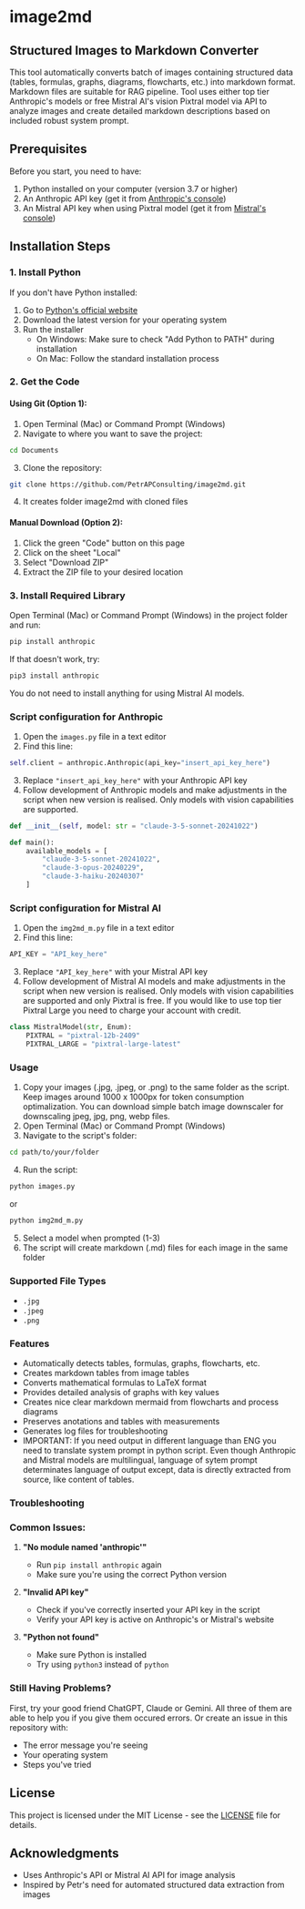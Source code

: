 # image2md

## Structured Images to Markdown Converter

This tool automatically converts batch of images containing structured data (tables, formulas, graphs, diagrams, flowcharts, etc.) into markdown format. Markdown files are suitable for RAG pipeline. Tool uses either top tier Anthropic's models or free Mistral AI's vision Pixtral model via API to analyze images and create detailed markdown descriptions based on included robust system prompt. 

## Prerequisites

Before you start, you need to have:
1. Python installed on your computer (version 3.7 or higher)
2. An Anthropic API key (get it from [Anthropic's console](https://console.anthropic.com/dashboard))
3. An Mistral API key when using Pixtral model (get it from [Mistral's console](https://console.mistral.ai/api-keys/))

## Installation Steps

### 1. Install Python
If you don't have Python installed:
1. Go to [Python's official website](https://www.python.org/downloads/)
2. Download the latest version for your operating system
3. Run the installer
   - On Windows: Make sure to check "Add Python to PATH" during installation
   - On Mac: Follow the standard installation process

### 2. Get the Code

#### Using Git (Option 1):
1. Open Terminal (Mac) or Command Prompt (Windows)
2. Navigate to where you want to save the project:
```bash
cd Documents
```
3. Clone the repository:
```bash
git clone https://github.com/PetrAPConsulting/image2md.git
```
4. It creates folder image2md with cloned files

#### Manual Download (Option 2):
1. Click the green "Code" button on this page
2. Click on the sheet "Local"
3. Select "Download ZIP"
4. Extract the ZIP file to your desired location

### 3. Install Required Library
Open Terminal (Mac) or Command Prompt (Windows) in the project folder and run:
```bash
pip install anthropic
```

If that doesn't work, try:
```bash
pip3 install anthropic
```
You do not need to install anything for using Mistral AI models.

### Script configuration for Anthropic 

1. Open the `images.py` file in a text editor
2. Find this line:
```python
self.client = anthropic.Anthropic(api_key="insert_api_key_here")
```
3. Replace `"insert_api_key_here"` with your Anthropic API key
4. Follow development of Anthropic models and make adjustments in the script when new version is realised. Only models with vision capabilities are supported. 
```python
def __init__(self, model: str = "claude-3-5-sonnet-20241022")
```
```python
def main():
    available_models = [
        "claude-3-5-sonnet-20241022",
        "claude-3-opus-20240229",
        "claude-3-haiku-20240307"
    ]  
```
### Script configuration for Mistral AI

1. Open the `img2md_m.py` file in a text editor
2. Find this line:
```python
API_KEY = "API_key_here"
```
3. Replace `"API_key_here"` with your Mistral API key
4. Follow development of Mistral AI models and make adjustments in the script when new version is realised. Only models with vision capabilities are supported and only Pixtral is free. If you would like to use top tier Pixtral Large you need to charge your account with credit. 
```python
class MistralModel(str, Enum):
    PIXTRAL = "pixtral-12b-2409"
    PIXTRAL_LARGE = "pixtral-large-latest"
```

### Usage

1. Copy your images (.jpg, .jpeg, or .png) to the same folder as the script. Keep images around 1000 x 1000px for token consumption optimalization. You can download simple batch image downscaler for downscaling jpeg, jpg, png, webp files.
2. Open Terminal (Mac) or Command Prompt (Windows)
3. Navigate to the script's folder:
```bash
cd path/to/your/folder
```
4. Run the script:
```bash
python images.py
```
or
```bash
python img2md_m.py
```
5. Select a model when prompted (1-3)
6. The script will create markdown (.md) files for each image in the same folder

### Supported File Types
- `.jpg`
- `.jpeg`
- `.png`

### Features
- Automatically detects tables, formulas, graphs, flowcharts, etc.
- Creates markdown tables from image tables
- Converts mathematical formulas to LaTeX format
- Provides detailed analysis of graphs with key values
- Creates nice clear markdown mermaid from flowcharts and process diagrams
- Preserves anotations and tables with measurements 
- Generates log files for troubleshooting
- IMPORTANT: If you need output in different language than ENG you need to translate system prompt in python script. Even though Anthropic and Mistral models are multilingual, language of sytem prompt determinates language of output except, data is directly extracted from source, like content of tables.  

### Troubleshooting

### Common Issues:

1. **"No module named 'anthropic'"**
   - Run `pip install anthropic` again
   - Make sure you're using the correct Python version

2. **"Invalid API key"**
   - Check if you've correctly inserted your API key in the script
   - Verify your API key is active on Anthropic's or Mistral's website

3. **"Python not found"**
   - Make sure Python is installed
   - Try using `python3` instead of `python`

### Still Having Problems?
First, try your good friend ChatGPT, Claude or Gemini. All three of them are able to help you if you give them occured errors.
Or create an issue in this repository with:
- The error message you're seeing
- Your operating system
- Steps you've tried

## License
This project is licensed under the MIT License - see the [LICENSE](LICENSE) file for details.

## Acknowledgments
- Uses Anthropic's API or Mistral AI API for image analysis
- Inspired by Petr's need for automated structured data extraction from images
